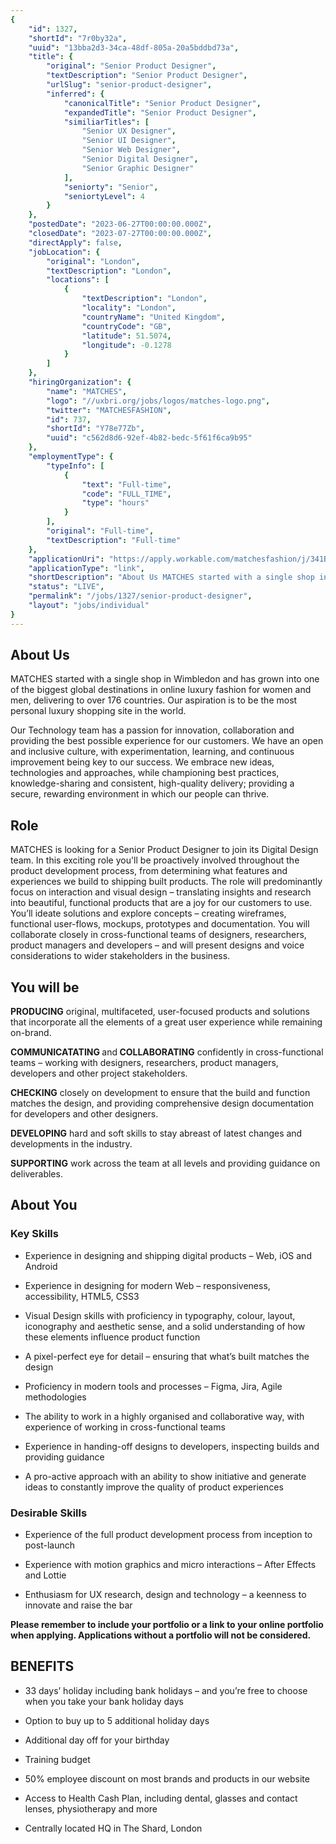 ```yaml
---
{
	"id": 1327,
	"shortId": "7r0by32a",
	"uuid": "13bba2d3-34ca-48df-805a-20a5bddbd73a",
	"title": {
		"original": "Senior Product Designer",
		"textDescription": "Senior Product Designer",
		"urlSlug": "senior-product-designer",
		"inferred": {
			"canonicalTitle": "Senior Product Designer",
			"expandedTitle": "Senior Product Designer",
			"similiarTitles": [
				"Senior UX Designer",
				"Senior UI Designer",
				"Senior Web Designer",
				"Senior Digital Designer",
				"Senior Graphic Designer"
			],
			"seniorty": "Senior",
			"seniortyLevel": 4
		}
	},
	"postedDate": "2023-06-27T00:00:00.000Z",
	"closedDate": "2023-07-27T00:00:00.000Z",
	"directApply": false,
	"jobLocation": {
		"original": "London",
		"textDescription": "London",
		"locations": [
			{
				"textDescription": "London",
				"locality": "London",
				"countryName": "United Kingdom",
				"countryCode": "GB",
				"latitude": 51.5074,
				"longitude": -0.1278
			}
		]
	},
	"hiringOrganization": {
		"name": "MATCHES",
		"logo": "//uxbri.org/jobs/logos/matches-logo.png",
		"twitter": "MATCHESFASHION",
		"id": 737,
		"shortId": "Y78e77Zb",
		"uuid": "c562d8d6-92ef-4b82-bedc-5f61f6ca9b95"
	},
	"employmentType": {
		"typeInfo": [
			{
				"text": "Full-time",
				"code": "FULL_TIME",
				"type": "hours"
			}
		],
		"original": "Full-time",
		"textDescription": "Full-time"
	},
	"applicationUri": "https://apply.workable.com/matchesfashion/j/341B637A08/apply/",
	"applicationType": "link",
	"shortDescription": "About Us MATCHES started with a single shop in Wimbledon and has grown into one of the biggest global destinations in online luxury fashion for women and men, delivering to over 176 countries. Our",
	"status": "LIVE",
	"permalink": "/jobs/1327/senior-product-designer",
	"layout": "jobs/individual"
}
---
```

<h2>About Us</h2><p>MATCHES started with a single shop in Wimbledon and has grown into one of the biggest global destinations in online luxury fashion for women and men, delivering to over 176 countries. Our aspiration is to be the most personal luxury shopping site in the world.</p><p>Our Technology team has a passion for innovation, collaboration and providing the best possible experience for our customers. We have an open and inclusive culture, with experimentation, learning, and continuous improvement being key to our success. We embrace new ideas, technologies and approaches, while championing best practices, knowledge-sharing and consistent, high-quality delivery; providing a secure, rewarding environment in which our people can thrive.</p><h2>Role</h2><p>MATCHES is looking for a Senior Product Designer to join its Digital Design team. In this exciting role you'll be proactively involved throughout the product development process, from determining what features and experiences we build to shipping built products. The role will predominantly focus on interaction and visual design – translating insights and research into beautiful, functional products that are a joy for our customers to use. You’ll ideate solutions and explore concepts – creating wireframes, functional user-flows, mockups, prototypes and documentation. You will collaborate closely in cross-functional teams of designers, researchers, product managers and developers – and will present designs and voice considerations to wider stakeholders in the business.</p><h2>You will be</h2><p><strong>PRODUCING</strong> original, multifaceted, user-focused products and solutions that incorporate all the elements of a great user experience while remaining on-brand.</p><p><strong>COMMUNICATATING </strong>and<strong> COLLABORATING</strong> confidently in cross-functional teams – working with designers, researchers, product managers, developers and other project stakeholders.</p><p><strong>CHECKING</strong> closely on development to ensure that the build and function matches the design, and providing comprehensive design documentation for developers and other designers.</p><p><strong>DEVELOPING</strong> hard and soft skills to stay abreast of latest changes and developments in the industry.</p><p><strong>SUPPORTING</strong> work across the team at all levels and providing guidance on deliverables.</p><h2>About You</h2><h3>Key Skills</h3><ul><li><p>Experience in designing and shipping digital products – Web, iOS and Android</p></li><li><p>Experience in designing for modern Web – responsiveness, accessibility, HTML5, CSS3</p></li><li><p>Visual Design skills with proficiency in typography, colour, layout, iconography and aesthetic sense, and a solid understanding of how these elements influence product function</p></li><li><p>A pixel-perfect eye for detail – ensuring that what’s built matches the design</p></li><li><p>Proficiency in modern tools and processes – Figma, Jira, Agile methodologies</p></li><li><p>The ability to work in a highly organised and collaborative way, with experience of working in cross-functional teams</p></li><li><p>Experience in handing-off designs to developers, inspecting builds and providing guidance</p></li><li><p>A pro-active approach with an ability to show initiative and generate ideas to constantly improve the quality of product experiences</p></li></ul><h3>Desirable Skills</h3><ul><li><p>Experience of the full product development process from inception to post-launch</p></li><li><p>Experience with motion graphics and micro interactions – After Effects and Lottie</p></li><li><p>Enthusiasm for UX research, design and technology – a keenness to innovate and raise the bar</p></li></ul><p><strong>Please remember to include your portfolio or a link to your online portfolio when applying. Applications without a portfolio will not be considered.</strong></p><h2><strong>BENEFITS</strong></h2><ul><li><p>33 days’ holiday including bank holidays – and you’re free to choose when you take your bank holiday days</p></li><li><p>Option to buy up to 5 additional holiday days</p></li><li><p>Additional day off for your birthday</p></li><li><p>Training budget</p></li><li><p>50% employee discount on most brands and products in our website</p></li><li><p>Access to Health Cash Plan, including dental, glasses and contact lenses, physiotherapy and more</p></li><li><p>Centrally located HQ in The Shard, London</p></li></ul>
